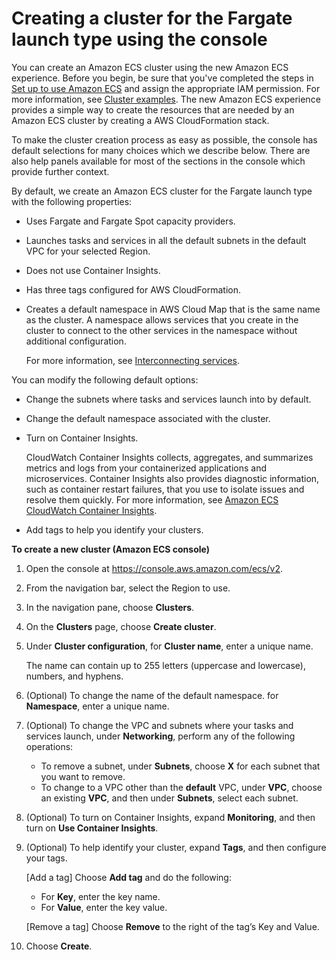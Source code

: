 # Creating a cluster for the Fargate launch type using the console<a name="create-cluster-console-v2"></a>

You can create an Amazon ECS cluster using the new Amazon ECS experience\. Before you begin, be sure that you've completed the steps in [Set up to use Amazon ECS](get-set-up-for-amazon-ecs.md) and assign the appropriate IAM permission\. For more information, see [Cluster examples](security_iam_id-based-policy-examples.md#IAM_cluster_policies)\. The new Amazon ECS experience provides a simple way to create the resources that are needed by an Amazon ECS cluster by creating a AWS CloudFormation stack\. 

To make the cluster creation process as easy as possible, the console has default selections for many choices which we describe below\. There are also help panels available for most of the sections in the console which provide further context\. 

By default, we create an Amazon ECS cluster for the Fargate launch type with the following properties:
+ Uses Fargate and Fargate Spot capacity providers\.
+ Launches tasks and services in all the default subnets in the default VPC for your selected Region\.
+ Does not use Container Insights\.
+ Has three tags configured for AWS CloudFormation\.
+ Creates a default namespace in AWS Cloud Map that is the same name as the cluster\. A namespace allows services that you create in the cluster to connect to the other services in the namespace without additional configuration\. 

  For more information, see [Interconnecting services](interconnecting-services.md)\.

You can modify the following default options:
+ Change the subnets where tasks and services launch into by default\.
+ Change the default namespace associated with the cluster\. 
+ Turn on Container Insights\.

  CloudWatch Container Insights collects, aggregates, and summarizes metrics and logs from your containerized applications and microservices\. Container Insights also provides diagnostic information, such as container restart failures, that you use to isolate issues and resolve them quickly\. For more information, see [Amazon ECS CloudWatch Container Insights](cloudwatch-container-insights.md)\.
+ Add tags to help you identify your clusters\.

**To create a new cluster \(Amazon ECS console\)**

1. Open the console at [https://console\.aws\.amazon\.com/ecs/v2](https://console.aws.amazon.com/ecs/v2)\.

1. From the navigation bar, select the Region to use\.

1. In the navigation pane, choose **Clusters**\.

1. On the **Clusters** page, choose **Create cluster**\.

1. Under **Cluster configuration**, for **Cluster name**, enter a unique name\.

   The name can contain up to 255 letters \(uppercase and lowercase\), numbers, and hyphens\.

1. \(Optional\) To change the name of the default namespace\. for **Namespace**, enter a unique name\.

1. \(Optional\) To change the VPC and subnets where your tasks and services launch, under **Networking**, perform any of the following operations:
   + To remove a subnet, under **Subnets**, choose **X** for each subnet that you want to remove\.
   + To change to a VPC other than the **default** VPC, under **VPC**, choose an existing **VPC**, and then under **Subnets**, select each subnet\.

1. \(Optional\) To turn on Container Insights, expand **Monitoring**, and then turn on **Use Container Insights**\.

1. \(Optional\) To help identify your cluster, expand **Tags**, and then configure your tags\.

   \[Add a tag\] Choose **Add tag** and do the following:
   + For **Key**, enter the key name\.
   + For **Value**, enter the key value\.

   \[Remove a tag\] Choose **Remove** to the right of the tag’s Key and Value\.

1. Choose **Create**\.